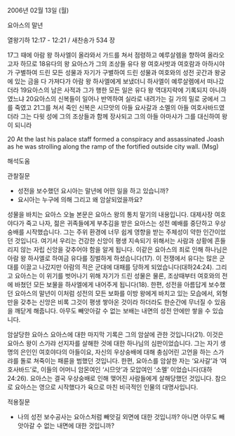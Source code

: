 2006년 02월 13일 (월)

요아스의 말년



열왕기하 12:17 - 12:21 / 새찬송가 534 장


17그 때에 아람 왕 하사엘이 올라와서 가드를 쳐서 점령하고 예루살렘을 향하여 올라오고자 하므로 18유다의 왕 요아스가 그의 조상들 유다 왕 여호사밧과 여호람과 아하시야가 구별하여 드린 모든 성물과 자기가 구별하여 드린 성물과 여호와의 성전 곳간과 왕궁에 있는 금을 다 가져다가 아람 왕 하사엘에게 보냈더니 하사엘이 예루살렘에서 떠나갔더라 19요아스의 남은 사적과 그가 행한 모든 일은 유다 왕 역대지략에 기록되지 아니하였느냐 20요아스의 신복들이 일어나 반역하여 실라로 내려가는 길 가의 밀로 궁에서 그를 죽였고 21그를 쳐서 죽인 신복은 시므앗의 아들 요사갈과 소멜의 아들 여호사바드였더라 그는 다윗 성에 그의 조상들과 함께 장사되고 그의 아들 아마샤가 그를 대신하여 왕이 되니라 

20 At the last his palace staff formed a conspiracy and assassinated Joash as he was strolling along the ramp of the fortified outside city wall. (Msg)

해석도움





관찰질문 
- 성전을 보수했던 요시아는 말년에 어떤 일을 하고 있습니까? 
- 요시아는 누구에 의해 그리고 왜 암살되었을까요? 


성물을 바치는 요아스 
오늘 본문은 요아스 왕의 통치 말기의 내용입니다. 대제사장 여호야다가 죽고 나자, 젊은 귀족들에게 부추김을 받은 요아스는 성전 예배를 중단하고 우상숭배를 시작했습니다. 그는 주위 환경에 너무 쉽게 영향을 받는 주체성이 약한 인간이었던 것입니다. 여기서 우리는 건강한 신앙이 평생 지속되기 위해서는 사람과 상황에 흔들리지 않는 자립 신앙을 갖추어야 함을 알게 됩니다. 이같은 요아스의 죄로 인해 하나님은 아람 왕 하사엘로 하여금 유다를 징벌하게 하셨습니다(17). 이 전쟁에서 유다는 많은 군대를 이끌고 나갔지만 아람의 적은 군대에 대패를 당하게 되었습니다(대하24:24). 그리고 요아스는 이 위기를 벗어나기 위해 자기가 드린 성물은 물론, 조상때부터 여호와의 전에 바쳤던 모든 보물을 하사엘에게 내어주게 됩니다(18). 한편, 성전을 아름답게 보수했던 요아스의 말년이 이처럼 성전의 모든 보화를 이방 왕에게 바치고 있는 모습에서, 외형만을 갖추는 신앙은 비록 그것이 평생 쌓아온 것이라 하더라도 한순간에 무너질 수 있음을 깨닫게 해줍니다. 아무도 빼앗아갈 수 없는 보배는 내면의 성전 안에만 쌓을 수 있습니다. 

암살당한 요아스 
요아스에 대한 마지막 기록은 그의 암살에 관한 것입니다(21). 이것은 요아스 왕이 스가랴 선지자를 살해한 것에 대한 하나님의 심판이었습니다. 그는 자기 생명의 은인인 여호야다의 아들이요, 자신의 우상숭배에 대해 충심어린 고언을 하는 스가랴를 돌로 쳐죽이는 패륜을 범했던 것입니다. 한편, 요아스를 암살한 자는 ‘요사갈’과 ‘여호사바드’로, 이들의 어머니 암몬여인 ‘시므앗’과 모압여인 ‘소멜’ 이었습니다(대하24:26). 요아스는 결국 우상숭배로 인해 맺어진 사람들에게 살해당했던 것입니다. 참으로 요아스는 영으로 시작했다가 육으로 마친 비극적인 인물의 대명사입니다. 


적용질문 
- 나의 성전 보수공사는 요아스처럼 빼앗길 외면에 대한 것입니까? 아니면 아무도 빼앗아갈 수 없는 내면에 대한 것입니까?